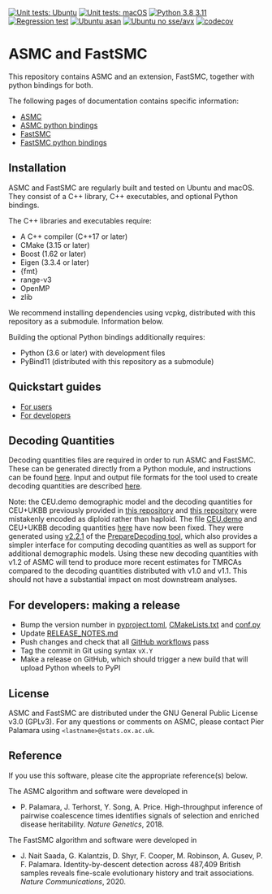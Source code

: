 [![Unit tests: Ubuntu](https://github.com/PalamaraLab/ASMC/actions/workflows/ubuntu-unit.yml/badge.svg)](https://github.com/PalamaraLab/ASMC/actions/workflows/ubuntu-unit.yml)
[![Unit tests: macOS](https://github.com/PalamaraLab/ASMC/actions/workflows/macos-unit.yml/badge.svg)](https://github.com/PalamaraLab/ASMC/actions/workflows/macos-unit.yml)
[![Python 3.8 3.11](https://github.com/PalamaraLab/ASMC/actions/workflows/ubuntu-python.yml/badge.svg)](https://github.com/PalamaraLab/ASMC/actions/workflows/ubuntu-python.yml)
[![Regression test](https://github.com/PalamaraLab/ASMC/workflows/Regression%20test/badge.svg)](https://github.com/PalamaraLab/ASMC/actions)
[![Ubuntu asan](https://github.com/PalamaraLab/ASMC/workflows/Ubuntu%20asan/badge.svg)](https://github.com/PalamaraLab/ASMC/actions)
[![Ubuntu no sse/avx](https://github.com/PalamaraLab/ASMC/workflows/Ubuntu%20no%20sse/avx/badge.svg)](https://github.com/PalamaraLab/ASMC/actions)
[![codecov](https://codecov.io/gh/PalamaraLab/ASMC/branch/main/graph/badge.svg)](https://codecov.io/gh/PalamaraLab/ASMC)

# ASMC and FastSMC

This repository contains ASMC and an extension, FastSMC, together with python bindings for both.

The following pages of documentation contains specific information:
- [ASMC](./docs/asmc.md)
- [ASMC python bindings](./docs/asmc_python.md)
- [FastSMC](./docs/fastsmc.md)
- [FastSMC python bindings](./docs/fastsmc_python.md)

## Installation

ASMC and FastSMC are regularly built and tested on Ubuntu and macOS.
They consist of a C++ library, C++ executables, and optional Python bindings.

The C++ libraries and executables require:

- A C++ compiler (C++17 or later)
- CMake (3.15 or later)
- Boost (1.62 or later)
- Eigen (3.3.4 or later)
- {fmt}
- range-v3
- OpenMP
- zlib

We recommend installing dependencies using vcpkg, distributed with this repository as a submodule.
Information below.

Building the optional Python bindings additionally requires:

- Python (3.6 or later) with development files
- PyBind11 (distributed with this repository as a submodule)

## Quickstart guides

- [For users](./docs/quickstart_user.md)
- [For developers](./docs/quickstart_developer.md)

## Decoding Quantities

Decoding quantities files are required in order to run ASMC and FastSMC.
These can be generated directly from a Python module, and instructions can be found [here](https://github.com/PalamaraLab/PrepareDecoding).
Input and output file formats for the tool used to create decoding quantities are described [here](https://github.com/PalamaraLab/PrepareDecoding/blob/master/docs/file_formats.md).

Note: the CEU.demo demographic model and the decoding quantities for CEU+UKBB previously provided in [this repository](https://github.com/PalamaraLab/FastSMC) and [this repository](https://github.com/PalamaraLab/ASMC_legacy) were mistakenly encoded as diploid rather than haploid.
The file [CEU.demo](https://github.com/PalamaraLab/ASMC_data/tree/main/demographies) and CEU+UKBB decoding quantities [here](https://github.com/PalamaraLab/ASMC_data/tree/main/decoding_quantities) have now been fixed.
They were generated using [v2.2.1](https://github.com/PalamaraLab/PrepareDecoding/releases/tag/v2.2.1) of the [PrepareDecoding tool](https://github.com/PalamaraLab/PrepareDecoding), which also provides a simpler interface for computing decoding quantities as well as support for additional demographic models.
Using these new decoding quantities with v1.2 of ASMC will tend to produce more recent estimates for TMRCAs compared to the decoding quantities distributed with v1.0 and v1.1.
This should not have a substantial impact on most downstream analyses.

## For developers: making a release

- Bump the version number in [pyproject.toml]([pyproject.toml]), [CMakeLists.txt](CMakeLists.txt) and [conf.py](docs/conf.py)
- Update [RELEASE_NOTES.md](RELEASE_NOTES.md)
- Push changes and check that all [GitHub workflows](https://github.com/PalamaraLab/ASMC/actions) pass
- Tag the commit in Git using syntax `vX.Y`
- Make a release on GitHub, which should trigger a new build that will upload Python wheels to PyPI

## License

ASMC and FastSMC are distributed under the GNU General Public License v3.0 (GPLv3). For any questions or comments on ASMC, please contact Pier Palamara using `<lastname>@stats.ox.ac.uk`.

## Reference

If you use this software, please cite the appropriate reference(s) below.

The ASMC algorithm and software were developed in
- P. Palamara, J. Terhorst, Y. Song, A. Price. High-throughput inference of pairwise coalescence times identifies signals of selection and enriched disease heritability. *Nature Genetics*, 2018.

The FastSMC algorithm and software were developed in
- J. Nait Saada, G. Kalantzis, D. Shyr, F. Cooper, M. Robinson, A. Gusev, P. F. Palamara. Identity-by-descent detection across 487,409 British samples reveals fine-scale evolutionary history and trait associations. *Nature Communications*, 2020.
